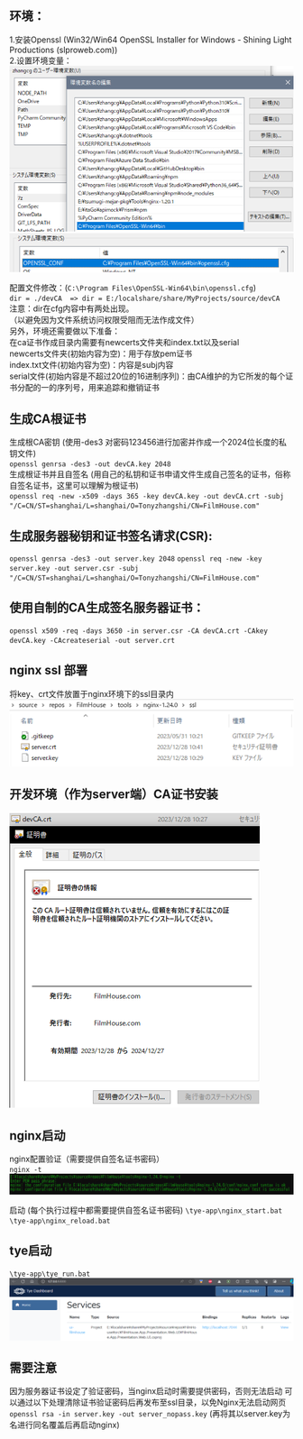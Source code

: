 
## 环境：
  1.安装Openssl (Win32/Win64 OpenSSL Installer for Windows - Shining Light Productions (slproweb.com))  
  2.设置环境变量：  
  ![环境](.\png\01.png)
  ![环境](.\png\02.png)  
  
  配置文件修改：(`C:\Program Files\OpenSSL-Win64\bin\openssl.cfg`)  
  `dir = ./devCA  => dir = E:/localshare/share/MyProjects/source/devCA`  
  注意：dir在cfg内容中有两处出现。  
  （以避免因为文件系统访问权限受阻而无法作成文件）  
  另外，环境还需要做以下准备：  
  在ca证书作成目录内需要有newcerts文件夹和index.txt以及serial  
  newcerts文件夹(初始内容为空)：用于存放pem证书  
  index.txt文件(初始内容为空)：内容是subj内容  
  serial文件(初始内容是不超过20位的16进制序列)：由CA维护的为它所发的每个证书分配的一的序列号，用来追踪和撤销证书  
  
## 生成CA根证书
  生成根CA密钥 (使用-des3 对密码123456进行加密并作成一个2024位长度的私钥文件)  
  `openssl genrsa -des3 -out devCA.key 2048`  
生成根证书并且自签名 (用自己的私钥和证书申请文件生成自己签名的证书，俗称自签名证书，这里可以理解为根证书)  
  `openssl req -new -x509 -days 365 -key devCA.key -out devCA.crt -subj "/C=CN/ST=shanghai/L=shanghai/O=Tonyzhangshi/CN=FilmHouse.com"`  
  
## 生成服务器秘钥和证书签名请求(CSR):
  `openssl genrsa -des3 -out server.key 2048`
  `openssl req -new -key server.key -out server.csr -subj "/C=CN/ST=shanghai/L=shanghai/O=Tonyzhangshi/CN=FilmHouse.com"`
  
## 使用自制的CA生成签名服务器证书：
  `openssl x509 -req -days 3650 -in server.csr -CA devCA.crt -CAkey devCA.key -CAcreateserial -out server.crt`
  
## nginx ssl 部署
  将key、crt文件放置于nginx环境下的ssl目录内
  ![环境](.\png\06.png)  
  
## 开发环境（作为server端）CA证书安装
  ![环境](.\png\08.png)  
  
## nginx启动
  nginx配置验证（需要提供自签名证书密码）  
  `nginx -t`  
  ![环境](.\png\07.png)  
  
  启动 (每个执行过程中都需要提供自签名证书密码)
  `\tye-app\nginx_start.bat`  
  `\tye-app\nginx_reload.bat`  
  
## tye启动
  `\tye-app\tye_run.bat`  
  ![环境](.\png\09.png)  
  
## 需要注意
  因为服务器证书设定了验证密码，当nginx启动时需要提供密码，否则无法启动
  可以通过以下处理清除证书验证密码后再发布至ssl目录，以免Nginx无法启动网页
  `openssl rsa -in server.key -out server_nopass.key`
  (再将其以server.key为名进行同名覆盖后再启动nginx)
